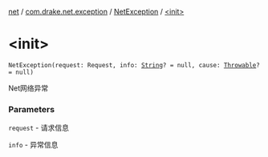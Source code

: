 [net](../../index.md) / [com.drake.net.exception](../index.md) / [NetException](index.md) / [&lt;init&gt;](./-init-.md)

# &lt;init&gt;

`NetException(request: Request, info: `[`String`](https://kotlinlang.org/api/latest/jvm/stdlib/kotlin/-string/index.html)`? = null, cause: `[`Throwable`](https://kotlinlang.org/api/latest/jvm/stdlib/kotlin/-throwable/index.html)`? = null)`

Net网络异常

### Parameters

`request` - 请求信息

`info` - 异常信息